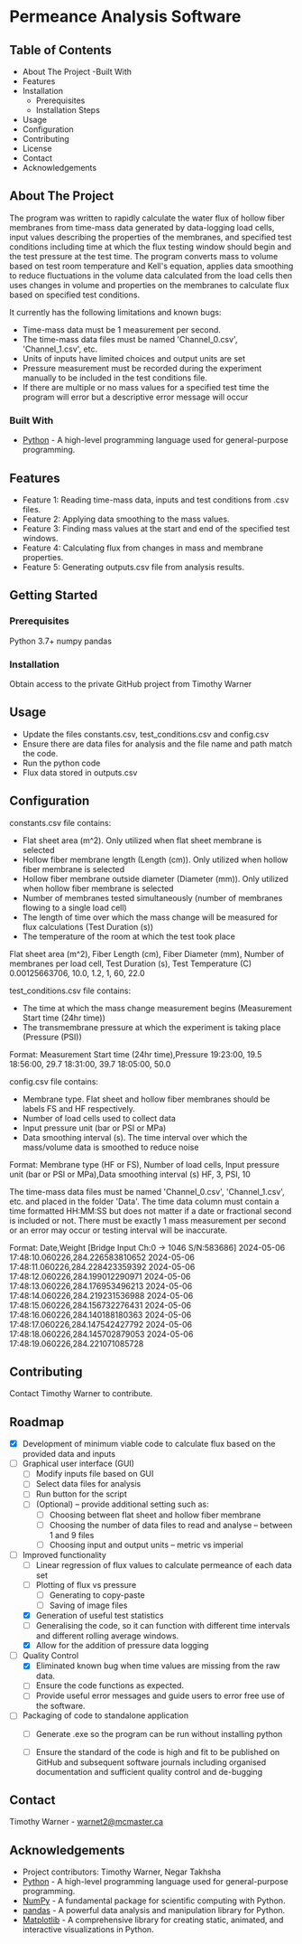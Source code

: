 # Permeance Analysis Software

## Table of Contents

- About The Project
  -Built With
- Features
- Installation
  - Prerequisites
  - Installation Steps
- Usage
- Configuration
- Contributing
- License
- Contact
- Acknowledgements

## About The Project

The program was written to rapidly calculate the water flux of hollow fiber membranes from time-mass data generated by
data-logging load cells, input values describing the properties of the membranes, and specified test conditions
including time at which the flux testing window should begin and the test pressure at the test time. The program 
converts mass to volume based on test room temperature and Kell's equation, applies data smoothing to reduce 
fluctuations in the volume data calculated from the load cells then uses changes in volume and 
properties on the membranes to calculate flux based on specified test conditions.

It currently has the following limitations and known bugs:
- Time-mass data must be 1 measurement per second.
- The time-mass data files must be named 'Channel_0.csv', 'Channel_1.csv', etc.
- Units of inputs have limited choices and output units are set
- Pressure measurement must be recorded during the experiment manually to be included in the test conditions file.
- If there are multiple or no mass values for a specified test time the program will error but a descriptive error
message will occur

### Built With

- [Python](https://www.python.org/) - A high-level programming language used for general-purpose programming.

## Features

- Feature 1: Reading time-mass data, inputs and test conditions from .csv files.
- Feature 2: Applying data smoothing to the mass values.
- Feature 3: Finding mass values at the start and end of the specified test windows.
- Feature 4: Calculating flux from changes in mass and membrane properties.
- Feature 5: Generating outputs.csv file from analysis results.

## Getting Started

### Prerequisites

Python 3.7+
numpy
pandas

### Installation

Obtain access to the private GitHub project from Timothy Warner

## Usage

- Update the files constants.csv, test_conditions.csv and config.csv
- Ensure there are data files for analysis and the file name and path match the code.
- Run the python code
- Flux data stored in outputs.csv


## Configuration

constants.csv file contains:
  - Flat sheet area (m^2). Only utilized when flat sheet membrane is selected
  - Hollow fiber membrane length (Length (cm)). Only utilized when hollow fiber membrane is selected
  - Hollow fiber membrane outside diameter (Diameter (mm)). Only utilized when hollow fiber membrane is selected
  - Number of membranes tested simultaneously (number of membranes flowing to a single load cell)
  - The length of time over which the mass change will be measured for flux calculations (Test Duration (s))
  - The temperature of the room at which the test took place

Flat sheet area (m^2),  Fiber Length (cm),  Fiber Diameter (mm),    Number of membranes per load cell,  Test Duration (s),  Test Temperature (C)
0.00125663706,          10.0,               1.2,                    1,                                 60,                  22.0


test_conditions.csv file contains:
  - The time at which the mass change measurement begins (Measurement Start time (24hr time))
  - The transmembrane pressure at which the experiment is taking place (Pressure (PSI))

Format:
Measurement Start time (24hr time),Pressure
19:23:00, 				            19.5
18:56:00,			             	29.7
18:31:00,				            39.7
18:05:00,				            50.0

config.csv file contains:
  - Membrane type. Flat sheet and hollow fiber membranes should be labels FS and HF respectively.
  - Number of load cells used to collect data
  - Input pressure unit (bar or PSI or MPa)
  - Data smoothing interval (s). The time interval over which the mass/volume data is smoothed to reduce noise

Format:
Membrane type (HF or FS),   Number of load cells,   Input pressure unit (bar or PSI or MPa),Data smoothing interval (s)
HF,                         3,                      PSI,                                    10

The time-mass data files must be named 'Channel_0.csv', 'Channel_1.csv', etc. and placed in the folder
'Data'. The time data column must contain a time formatted HH:MM:SS but does not matter if a date or fractional
second is included or not. There must be exactly 1 mass measurement per second or an error may occur or testing interval
will be inaccurate.

Format:
Date,Weight [Bridge Input Ch:0 -> 1046 S/N:583686]
2024-05-06 17:48:10.060226,284.226583810652
2024-05-06 17:48:11.060226,284.228423359392
2024-05-06 17:48:12.060226,284.199012290971
2024-05-06 17:48:13.060226,284.176953496213
2024-05-06 17:48:14.060226,284.219231536988
2024-05-06 17:48:15.060226,284.156732276431
2024-05-06 17:48:16.060226,284.140188180363
2024-05-06 17:48:17.060226,284.147542427792
2024-05-06 17:48:18.060226,284.145702879053
2024-05-06 17:48:19.060226,284.221071085728

## Contributing

Contact Timothy Warner to contribute.

## Roadmap

- [x] Development of minimum viable code to calculate flux based on the provided data and inputs
- [ ] Graphical user interface (GUI)
    - [ ] Modify inputs file based on GUI
    - [ ] Select data files for analysis
    - [ ] Run button for the script
    - [ ] (Optional) – provide additional setting such as:
      - [ ] Choosing between flat sheet and hollow fiber membrane
      - [ ] Choosing the number of data files to read and analyse – between 1 and 9 files
      - [ ] Choosing input and output units – metric vs imperial
- [ ] Improved functionality
    - [ ] Linear regression of flux values to calculate permeance of each data set
    - [ ] Plotting of flux vs pressure
      - [ ] Generating to copy-paste
      - [ ] Saving of image files
    - [x] Generation of useful test statistics
    - [ ] Generalising the code, so it can function with different time intervals and different rolling average windows.
    - [x] Allow for the addition of pressure data logging
- [ ] Quality Control
  - [x] Eliminated known bug when time values are missing from the raw data.
  - [ ] Ensure the code functions as expected.
  - [ ] Provide useful error messages and guide users to error free use of the software.
- [ ] Packaging of code to standalone application
    - [ ] Generate .exe so the program can be run without installing python
    - [ ] Ensure the standard of the code is high and fit to be published on GitHub and subsequent software journals including organised documentation and sufficient quality control and de-bugging


## Contact

Timothy Warner - warnet2@mcmaster.ca

## Acknowledgements

- Project contributors: Timothy Warner, Negar Takhsha
- [Python](https://www.python.org/) - A high-level programming language used for general-purpose programming.
- [NumPy](https://numpy.org/) - A fundamental package for scientific computing with Python.
- [pandas](https://pandas.pydata.org/) - A powerful data analysis and manipulation library for Python.
- [Matplotlib](https://matplotlib.org/) - A comprehensive library for creating static, animated, and interactive visualizations in Python.
